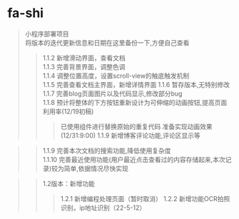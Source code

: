 # fa-shi
>小程序部署项目  
>将版本的迭代更新信息和日期在这里备份一下,方便自己查看  
>>1.1.2 新增滑动界面，查看文档  
>>1.1.3 完善背景界面，调整色调  
>>1.1.4 调整位置高度，设置scroll-view的触底触发机制  
>>1.1.5 完善查看文档主界面，新增详情界面
>>1.1.6 暂存版本,无特别修改  
>>1.1.7 完善blog页面图片以及代码显示,修改部分bug  
>>1.1.8 预计将整体的下方按钮重新设计为可伸缩的动画按钮,提高页面利用率(12/19初稿)  
>>>已使用组件进行替换原始的重复代码
>>>准备实现动画效果(12/31:9:00)
>>>1.1.9 新增博客评论功能,评论区显示等

>>1.1.9 完善本次文档的搜索功能,降低使用复杂度  
>>1.1.10 完善最近使用功能(用户最近点击查看过的内容存储起来,本次记录)较为简单,依据情况尽快实现  

>>1.2版本：新增功能
>>>1.2.1 新增编程处理页面（暂时取消）
>>>1.2.2 新增功能OCR拍照识别，ip地址识别（22-5-12）
